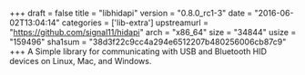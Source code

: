 +++
draft = false
title = "libhidapi"
version = "0.8.0_rc1-3"
date = "2016-06-02T13:04:14"
categories = ['lib-extra']
upstreamurl = "https://github.com/signal11/hidapi"
arch = "x86_64"
size = "34844"
usize = "159496"
sha1sum = "38d3f22c9cc4a294e6512207b480256006cb87c9"
+++
A Simple library for communicating with USB and Bluetooth HID devices on Linux, Mac, and Windows.